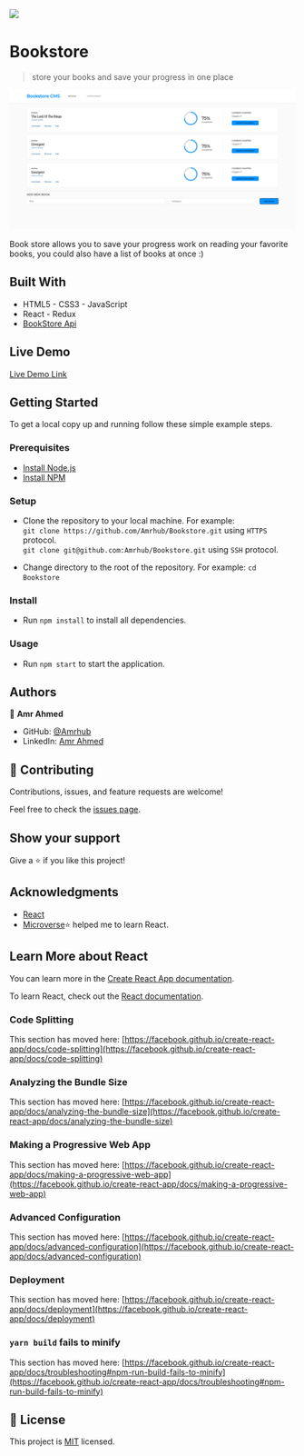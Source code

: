 ![](https://img.shields.io/badge/Microverse-blueviolet)

# Bookstore

> store your books and save your progress in one place

![screenshot](./app_screenshot.png)

Book store allows you to save your progress work on reading your favorite books, you could also have a list of books at once :)

## Built With

- HTML5 - CSS3 - JavaScript
- React - Redux
- [BookStore Api](https://www.notion.so/Bookstore-API-51ea269061f849118c65c0a53e88a739)

## Live Demo

[Live Demo Link](https://bookstore-react-app.netlify.app/)

## Getting Started

To get a local copy up and running follow these simple example steps.

### Prerequisites

- [Install Node.js](https://nodejs.org/en/)
- [Install NPM](https://www.npmjs.com/get-npm)

### Setup

- Clone the repository to your local machine. For example: <br>
  `git clone https://github.com/Amrhub/Bookstore.git` using `HTTPS` protocol. <br>
  `git clone git@github.com:Amrhub/Bookstore.git` using `SSH` protocol.

- Change directory to the root of the repository. For example: `cd Bookstore`

### Install

- Run `npm install` to install all dependencies.

### Usage

- Run `npm start` to start the application.

## Authors

👤 **Amr Ahmed**

- GitHub: [@Amrhub](https://github.com/Amrhub/)
- LinkedIn: [Amr Ahmed](https://www.linkedin.com/in/amr-ahmed-655420191/)

## 🤝 Contributing

Contributions, issues, and feature requests are welcome!

Feel free to check the [issues page](../../issues/).

## Show your support

Give a ⭐️ if you like this project!

## Acknowledgments

- [React](https://reactjs.org/)
- [Microverse](https://microverse.org/)⭐️ helped me to learn React.

## Learn More about React

You can learn more in the [Create React App documentation](https://facebook.github.io/create-react-app/docs/getting-started).

To learn React, check out the [React documentation](https://reactjs.org/).

### Code Splitting

This section has moved here: [https://facebook.github.io/create-react-app/docs/code-splitting](https://facebook.github.io/create-react-app/docs/code-splitting)

### Analyzing the Bundle Size

This section has moved here: [https://facebook.github.io/create-react-app/docs/analyzing-the-bundle-size](https://facebook.github.io/create-react-app/docs/analyzing-the-bundle-size)

### Making a Progressive Web App

This section has moved here: [https://facebook.github.io/create-react-app/docs/making-a-progressive-web-app](https://facebook.github.io/create-react-app/docs/making-a-progressive-web-app)

### Advanced Configuration

This section has moved here: [https://facebook.github.io/create-react-app/docs/advanced-configuration](https://facebook.github.io/create-react-app/docs/advanced-configuration)

### Deployment

This section has moved here: [https://facebook.github.io/create-react-app/docs/deployment](https://facebook.github.io/create-react-app/docs/deployment)

### `yarn build` fails to minify

This section has moved here: [https://facebook.github.io/create-react-app/docs/troubleshooting#npm-run-build-fails-to-minify](https://facebook.github.io/create-react-app/docs/troubleshooting#npm-run-build-fails-to-minify)

## 📝 License

This project is [MIT](./MIT.md) licensed.
